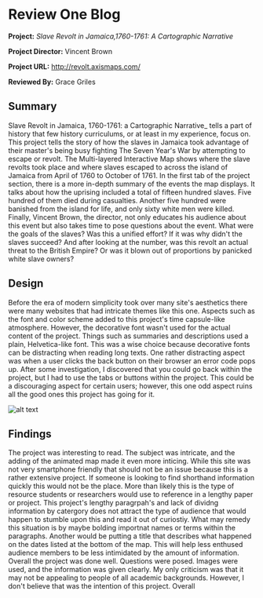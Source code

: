 # Review One Blog 
**Project:** _Slave Revolt in Jamaica,1760-1761: A Cartographic Narrative_

**Project Director:** Vincent Brown

**Project URL:** http://revolt.axismaps.com/ 

**Reviewed By:** Grace Griles 

## **Summary**

Slave Revolt in Jamaica, 1760-1761: a Cartographic Narrative_ tells a part of history that few history curriculums, or at least in my experience, focus on. This project tells the story of how the slaves in Jamaica took advantage of their master's being busy fighting The Seven Year's War by attempting to escape or revolt. The Multi-layered Interactive Map shows where the slave revolts took place and where slaves escaped to across the island of Jamaica from April of 1760 to October of 1761. In the first tab of the project section, there is a more in-depth summary of the events the map displays. It talks about how the uprising included a total of fifteen hundred slaves. Five hundred of them died during casualties. Another five hundred were banished from the island for life, and only sixty white men were killed. Finally, Vincent Brown, the director, not only educates his audience about this event but also takes time to pose questions about the event. What were the goals of the slaves? Was this a unified effort? If it was why didn't the slaves succeed? And after looking at the number, was this revolt an actual threat to the British Empire? Or was it blown out of proportions by panicked white slave owners?


## **Design**

Before the era of modern simplicity took over many site's aesthetics there were many websites that had intricate themes like this one. Aspects such as the font and color scheme added to this project's time capsule-like atmosphere. However, the decorative font wasn't used for the actual content of the project. Things such as summaries and descriptions used a plain, Helvetica-like font. This was a wise choice because decorative fonts can be distracting when reading long texts. One rather distracting aspect was when a user clicks the back button on their browser an error code pops up. After some investigation, I discovered that you could go back within the project, but I had to use the tabs or buttons within the project. This could be a discouraging aspect for certain users; however,  this one odd aspect ruins all the good ones this project has going for it. 


![alt text](https://gracelgriles.github.io/ladwhistledownengl350/images/reviewblogpic1.jpg)


## **Findings**

The project was interesting to read. The subject was intricate, and the adding of the animated map made it even more inticing. While this site was not very smartphone friendly that should not be an issue because this is a rather extensive project. If someone is looking to find shorthand information quickly this would not be the place. More than likely this is the type of resource students or researchers would use to reference in a lengthy paper or project. This project's lengthy paragrpah's and lack of dividng information by catergory does not attract the type of audience that would happen to stumble upon this and read it out of curiostiy. What may remedy this situation is by maybe bolding importnat names or terms within the paragraphs. Another would be putting a title that describes what happened on the dates listed at the bottom of the map. This will help less enthused audience members to be less intimidated by the amount of information. 
Overall the project was done well. Questions were posed. Images were used, and the information was given clearly. My only criticism was that it may not be appealing to people of all academic backgrounds. However, I don't believe that was the intention of this project.
Overall
